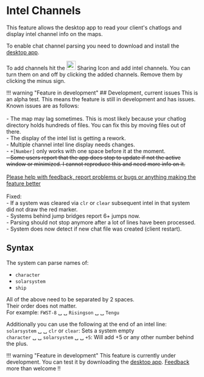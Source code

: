# Intel Channels
This feature allows the desktop app to read your client's chatlogs and display intel channel info on the maps. 

To enable chat channel parsing you need to download and install the [desktop app](https://www.dropbox.com/s/x2dgjwiof2frek3/Eveeye_v002.exe?dl=0).

To add channels hit the <img src="https://raw.githubusercontent.com/Risingson/eedocs/master/docs/images/Share-100_off.png" width="24" height="24" > Sharing Icon and add intel channels. You can turn them on and off by clicking the added channels. Remove them by clicking the minus sign.

!!! warning "Feature in development"
    ## Development, current issues
    This is an alpha test. This means the feature is still in development and has issues.<br>Known issues are as follows:<br><br>
    - The map may lag sometimes. This is most likely because your chatlog directory holds hundreds of files. You can fix this by moving files out of there.<br>
    - The display of the intel list is getting a rework.<br>
    - Multiple channel intel line display needs changes.<br>
    - `+[Number]` only works with one space before it at the moment.<br>
    ~~- Some users report that the app does stop to update if not the active window or minimized. I cannot reproduce this and need more info on it.<br>~~
    <br> 
    [Please help with feedback, report problems or bugs or anything making the feature better](https://feedback.userreport.com/7ab42bbb-8bf8-4955-9573-c0b1213b1ba7/#submit/bug)<br><br> 
    Fixed:<br>
    - If a system was cleared via `clr` or `clear` subsequent intel in that system did not draw the red marker.<br>
    - Systems behind jump bridges report 6+ jumps now.<br>
    - Parsing should not stop anymore after a lot of lines have been processed.<br>
    - System does now detect if new chat file was created (client restart).<br> 
    
## Syntax
The system can parse names of:

 - `character` 
 - `solarsystem`
 - `ship` 

All of the above need to be separated by 2 spaces.<br>Their order does not matter.<br> For example: `FWST-8` &#9251; &#9251; `Risingson` &#9251; &#9251; `Tengu`

Additionally you can use the following at the end of an intel line:<br>
`solarsystem` &#9251; &#9251; `clr` or `clear`: Sets a system empty<br>
`character` &#9251; &#9251; `solarsystem` &#9251; &#9251; `+5`: Will add +5 or any other number behind the plus.

!!! warning "Feature in development"
    This feature is currently under development. You can test it by downloading the [desktop app](https://eveeye.readthedocs.io/en/latest/desktop-app/). [Feedback](https://eveeye.readthedocs.io/en/latest/#Feedback) more than welcome !!
<!--stackedit_data:
eyJoaXN0b3J5IjpbMTg5NzA3MjcyNiwxODkxMjM4MjMwLC02Mz
AzNzc2NjAsMjA5NzMyOTI0MiwtMTEyOTQxNzY2MiwxNTg4MDg4
MTUsLTU2MjE4MjM1MiwxOTU4NTQ5NDEsLTE4OTIwOTg4NTEsLT
E5MTczODE0NTQsLTkwNzc1NTUyNiwxMjkzMTYyNzIzLDEyOTMx
NjI3MjMsMTk4NDIxOTAxLC0xMTI0MjE2MzU3LDY5NDkyNTEwMS
wxODkwNjAwOTE1LC0yNDk5NzI1NjMsLTEzMTgzNDg4NzAsMTA5
NjExNzEzM119
-->